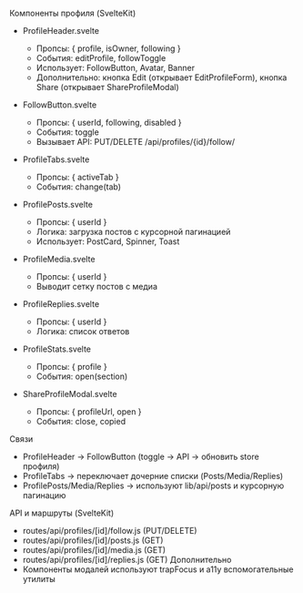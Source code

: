 Компоненты профиля (SvelteKit)

- ProfileHeader.svelte
  - Пропсы: { profile, isOwner, following }
  - События: editProfile, followToggle
  - Использует: FollowButton, Avatar, Banner
  - Дополнительно: кнопка Edit (открывает EditProfileForm), кнопка Share (открывает ShareProfileModal)
- FollowButton.svelte
  - Пропсы: { userId, following, disabled }
  - События: toggle
  - Вызывает API: PUT/DELETE /api/profiles/{id}/follow/
- ProfileTabs.svelte
  - Пропсы: { activeTab }
  - События: change(tab)
- ProfilePosts.svelte
  - Пропсы: { userId }
  - Логика: загрузка постов с курсорной пагинацией
  - Использует: PostCard, Spinner, Toast
- ProfileMedia.svelte
  - Пропсы: { userId }
  - Выводит сетку постов с медиа
- ProfileReplies.svelte
  - Пропсы: { userId }
  - Логика: список ответов

- ProfileStats.svelte
  - Пропсы: { profile }
  - События: open(section)

- ShareProfileModal.svelte
  - Пропсы: { profileUrl, open }
  - События: close, copied

Связи
- ProfileHeader → FollowButton (toggle → API → обновить store профиля)
- ProfileTabs → переключает дочерние списки (Posts/Media/Replies)
- ProfilePosts/Media/Replies → используют lib/api/posts и курсорную пагинацию

API и маршруты (SvelteKit)
- routes/api/profiles/[id]/follow.js (PUT/DELETE)
- routes/api/profiles/[id]/posts.js (GET)
- routes/api/profiles/[id]/media.js (GET)
- routes/api/profiles/[id]/replies.js (GET)
Дополнительно
- Компоненты модалей используют trapFocus и a11y вспомогательные утилиты
